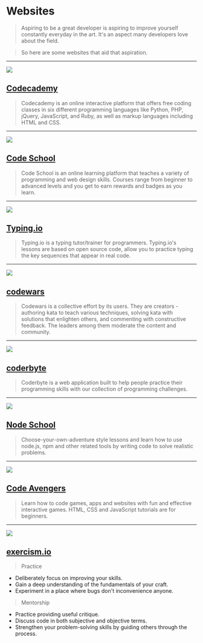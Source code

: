 # Websites

> Aspiring to be a great developer is aspiring to improve yourself constantly everyday in the art. It's an aspect many developers love about the field.

> So here are some websites that aid that aspiration.

---

![](https://s3.amazonaws.com/codecademy-blog/assets/03-2013-new-experience.png)

## [Codecademy](http://codecademy.com/)

> Codecademy is an online interactive platform that offers free coding classes in six different programming languages like Python, PHP, jQuery, JavaScript, and Ruby, as well as markup languages including HTML and CSS.

---

![](http://orm-chimera-prod.s3.amazonaws.com/1234000001682/images/codeschool_jquery.png)

## [Code School](http://codeschool.com/)

> Code School is an online learning platform that teaches a variety of programming and web design skills. Courses range from beginner to advanced levels and you get to earn rewards and badges as you learn.

---

![](https://www.bram.us/wordpress/wp-content/uploads/2013/12/typingio.png)

## [Typing.io](http://typing.io/)
> Typing.io is a typing tutor/trainer for programmers. Typing.io's lessons are based on open source code, allow you to practice typing the key sequences that appear in real code.

---

![](https://ciblogassets.s3.amazonaws.com/crowdblog/asset/214/codewars3.png)

## [codewars](http://codewars.com/)
> Codewars is a collective effort by its users. They are creators - authoring kata to teach various techniques, solving kata with solutions that enlighten others, and commenting with constructive feedback. The leaders among them moderate the content and community.

---

![](https://s3.amazonaws.com/ksr/assets/000/379/626/6fd69aceb1070555dacf846ed296d84f_large.png?1360397775)

## [coderbyte](http://coderbyte.com)
>Coderbyte is a web application built to help people practice their programming skills with our collection of programming challenges.

---

![](https://huacm.files.wordpress.com/2015/03/nodeschool-io.png)

## [Node School](http://nodeschool.io/)
> Choose-your-own-adventure style lessons and learn how to use node.js, npm and other related tools by writing code to solve realistic problems.

---

![](https://huacm.files.wordpress.com/2015/03/ca.png)

## [Code Avengers](http://www.codeavengers.com/)
> Learn how to code games, apps and websites with fun and effective interactive games. HTML, CSS and JavaScript tutorials are for beginners.

---

![](https://huacm.files.wordpress.com/2015/03/exercism-io.png)

## [exercism.io](http://exercism.io/)

> Practice
- Deliberately focus on improving your skills.
- Gain a deep understanding of the fundamentals of your craft.
- Experiment in a place where bugs don't inconvenience anyone.

> Mentorship
- Practice providing useful critique.
- Discuss code in both subjective and objective terms.
- Strengthen your problem-solving skills by guiding others through the process.
